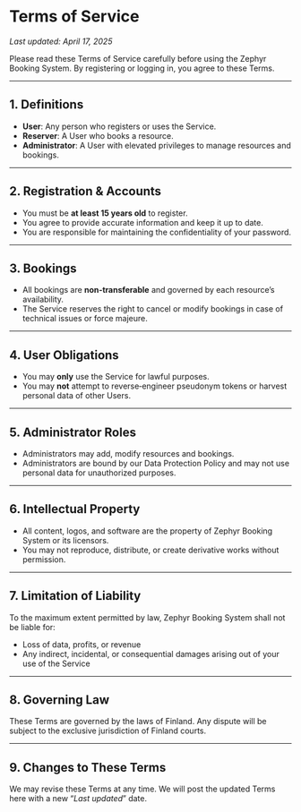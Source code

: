 # Terms of Service

_Last updated: April 17, 2025_

Please read these Terms of Service carefully before using the Zephyr Booking System. By registering or logging in, you agree to these Terms.

---

## 1. Definitions

- **User**: Any person who registers or uses the Service.  
- **Reserver**: A User who books a resource.  
- **Administrator**: A User with elevated privileges to manage resources and bookings.

---

## 2. Registration & Accounts

- You must be **at least 15 years old** to register.  
- You agree to provide accurate information and keep it up to date.  
- You are responsible for maintaining the confidentiality of your password.

---

## 3. Bookings

- All bookings are **non‑transferable** and governed by each resource’s availability.  
- The Service reserves the right to cancel or modify bookings in case of technical issues or force majeure.

---

## 4. User Obligations

- You may **only** use the Service for lawful purposes.  
- You may **not** attempt to reverse‑engineer pseudonym tokens or harvest personal data of other Users.

---

## 5. Administrator Roles

- Administrators may add, modify resources and bookings.  
- Administrators are bound by our Data Protection Policy and may not use personal data for unauthorized purposes.

---

## 6. Intellectual Property

- All content, logos, and software are the property of Zephyr Booking System or its licensors.  
- You may not reproduce, distribute, or create derivative works without permission.

---

## 7. Limitation of Liability

To the maximum extent permitted by law, Zephyr Booking System shall not be liable for:

- Loss of data, profits, or revenue  
- Any indirect, incidental, or consequential damages arising out of your use of the Service

---

## 8. Governing Law

These Terms are governed by the laws of Finland. Any dispute will be subject to the exclusive jurisdiction of Finland courts.

---

## 9. Changes to These Terms

We may revise these Terms at any time. We will post the updated Terms here with a new “_Last updated_” date.

